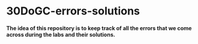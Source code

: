 # 30DoGC-errors-solutions
#### The idea of this repository is to keep track of all the errors that we come across during the labs and their solutions.
